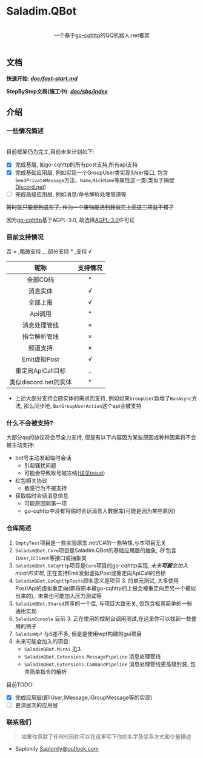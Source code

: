 # Saladim.QBot
<br>
<div align="center">
一个基于<a href="https://github.com/Mrs4s/go-cqhttp">go-cqhttp</a>的QQ机器人.net框架
</div>
<br>

## 文档

**快速开始**: ***[doc/fast-start.md](./doc/fast-start.md)***

**StepByStep文档(施工中)**: ***[doc/sbs/index](./doc/sbs/index.md)***

## 介绍

### 一些情况简述
<br>
目前框架仍为完工,目前未来计划如下:

- [x] 完成基层, 如go-cqhttp的所有post支持,所有api支持
- [x] 完成基础应用层, 例如实现一个GroupUser类实现IUser接口,
包含`SendPrivateMessage`方法、`Name`,`NickName`等属性这一类(类似于隔壁[Discord.net](https://github.com/discord-net/Discord.Net))
- [ ] 完成高级应用层, 例如消息/命令解析处理管道等

~~暂时就只能想到这些了, 作为一个废物能活到我做完上面这三项就不错了~~

因为<a href="https://github.com/Mrs4s/go-cqhttp">go-cqhttp</a>基于AGPL-3.0, 故选择[AGPL-3.0](LICENSE.txt)许可证

### 目前支持情况
<p>否 × ,略微支持 _ ,部分支持 * ,支持 √</p>

|         昵称          | 支持情况 |
| :-------------------: | :------: |
|       全部CQ码        |    *     |
|       消息实体        |    √     |
|       全部上报        |    √     |
|        Api调用        |    *     |
|     消息处理管线      |    ×     |
|     指令解析管线      |    ×     |
|       频道支持        |    ×     |
|     Emit虚拟Post      |    √     |
|   重定向ApiCall目标   |    _     |
| 类似discord.net的实体 |    *     |

- 上述大部分支持会随实体的需求而支持, 例如如果`GroupUser`新增了`BanAsync`方法, 那么同步地, `BanGroupUserAction`这个api会被支持

### 什么不会被支持?
大部分qq的协议将会尽全力支持, 但是有以下内容因为某些原因或种种因素将不会被主动支持:

- bot号主动发起临时会话
    - 引起骚扰问题
    - 可能会导致账号被冻结([详见issue](https://github.com/Mrs4s/go-cqhttp/issues/1331#issuecomment-1020001951))
- 红包相关协议
    - 敏感行为不被支持
- 获取临时会话消息信息
    - 可能原因同第一项
    - go-cqhttp中没有将临时会话消息入数据库(可能是因为某些原因)


### 仓库简述
1. `EmptyTest`项目是一些实验原生.net/C#的一些特性,与本项目无关  
2. `SaladimQBot.Core`项目是Saladim.QBot的基础应用层的抽象,
*将* 包含`IUser`,`IClient`等接口或抽象类
3. `SaladimQBot.GoCqHttp`项目是`Core`项目的go-cqhttp实现, *未来**可能**会加入mirai的实现*, 正在支持Emit发射虚拟Post或重定向ApiCall的目标
4. `SaladimQBot.GoCqHttpTests`顾名思义是项目 3. 的单元测试,
大多使用Post/Api的虚拟重定向(即将原本被go-cqhttp的上报会被重定向至另一个模拟出来的),
`未来也可能加入压力测试等
5. `SaladimQBot.Shared`共享的一个库, 与项目大致无关, 仅包含极其简单的一些通用实现
6. `SaladimConsole` 目前 3. 正在使用的控制台调用测试,在这里你可以找到一些使用的例子
7. `SaladimWpf` 与6差不多, 但是是使用wpf构建的gui项目
8. 未来可能会加入的项目:
    - `SaladimQBot.Mirai` 见3.
    - `SaladimQBot.Extensions.MessagePipeline` 消息处理管线
    - `SaladimQBot.Extensions.CommandPipeline` 消息处理管线更高级封装, 包含简单指令的解析

目前TODO:
- [x] 完成应用层(即IUser,IMessage,IGroupMessage等的实现)
- [ ] 更深层次的应用层

### 联系我们
> 如果你贡献了任何代码你可以在这里写下你的名字及联系方式和少量描述

- Saplonily [Saplonily@outlook.com](mailto:Saplonily@outlook.com)
